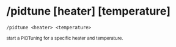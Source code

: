 # /pidtune [heater] [temperature]

```shell
/pidtune <heater> <temperature>
```
<small>start a PIDTuning for a specific heater and temperature.</small>